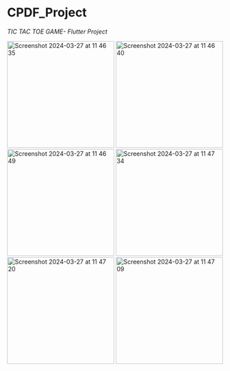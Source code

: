 
# CPDF_Project
*TIC TAC TOE GAME- Flutter Project*

<img  width="250" alt="Screenshot 2024-03-27 at 11 46 35" src="https://github.com/y-a-s-h-9/CPDF_Project/assets/101511684/147e14d4-4777-4c68-a293-bd7a30f4402c">

<img  width="250" alt="Screenshot 2024-03-27 at 11 46 40" src="https://github.com/y-a-s-h-9/CPDF_Project/assets/101511684/10796c00-0639-44b5-900a-851f951ebb9e">
<img  width="250" alt="Screenshot 2024-03-27 at 11 46 49" src="https://github.com/y-a-s-h-9/CPDF_Project/assets/101511684/66fb8fe3-4882-4c1d-aef0-e73364e516c7">



<img  width="250" alt="Screenshot 2024-03-27 at 11 47 34" src="https://github.com/y-a-s-h-9/CPDF_Project/assets/101511684/a421a893-1adc-4afd-a45e-76d8e662d71c">
<img width="250" alt="Screenshot 2024-03-27 at 11 47 20" src="https://github.com/y-a-s-h-9/CPDF_Project/assets/101511684/82d4f1d7-9723-43b2-a9ad-8bb423e7b710">
<img  width="250" alt="Screenshot 2024-03-27 at 11 47 09" src="https://github.com/y-a-s-h-9/CPDF_Project/assets/101511684/4af71d02-28cb-44bc-af62-2d6c2657729a">
